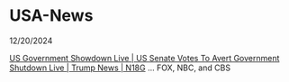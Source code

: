 # USA-News


12/20/2024

[US Government Showdown Live | US Senate Votes To Avert Government Shutdown Live | Trump News | N18G](https://www.youtube.com/watch?v=opAPOGjNtZI)
... FOX, NBC, and CBS
